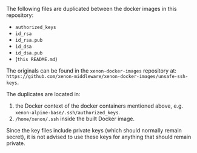 The following files are duplicated between the docker images in this repository:

- ``authorized_keys``
- ``id_rsa``
- ``id_rsa.pub``
- ``id_dsa``
- ``id_dsa.pub``
- (``this README.md``)

The originals can be found in the ``xenon-docker-images`` repository at:
``https://github.com/xenon-middleware/xenon-docker-images/unsafe-ssh-keys``.

The duplicates are located in:

1. the Docker context of the docker containers mentioned above, e.g.
``xenon-alpine-base/.ssh/authorized_keys``.
1. ``/home/xenon/.ssh`` inside the built Docker image.

Since the key files include private keys (which should normally remain secret),
it is not advised to use these keys for anything that should remain private.
